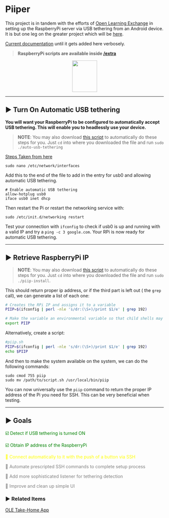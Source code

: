 # Piiper

This project is in tandem with the efforts of [Open Learning Exchange](https://ole.org) in setting up the RaspberryPi server via USB tethering from an Android device. It is but one leg on the greater project which will be [here](https://github.com/kylemathias/Mobile-Team-Projects).

[Current documentation](https://github.com/open-learning-exchange/take-home/issues/66) until it gets added here verbosely.

>**RaspberryPi scripts are available inside [/extra](https://github.com/zeivhann/piiper/tree/master/extra)**

<p align="center">
     <img src="https://raw.githubusercontent.com/zeivhann/piiper/master/app/src/main/res/drawable/piiper_icon.png" height="100" width="79" />
</p>

___
## :arrow_forward: Turn On Automatic USB tethering

**You will want your RaspberryPi to be configured to automatically accept USB tethering. This will enable you to headlessly use your device.**

>**NOTE**: You may also download [this script](https://sourceforge.net/projects/automate-usb-tethering-rpi/files/auto-usb-tethering/download) to automatically do these steps for you. Just ```cd``` into where you downloaded the file and run ```sudo ./auto-usb-tethering```

[Steps Taken from here](https://www.raspberrypi.org/forums/viewtopic.php?t=90728)

```
sudo nano /etc/network/interfaces
```
Add this to the end of the file to add in the entry for usb0 and allowing automatic USB tethering.

```
# Enable automatic USB tethering
allow-hotplug usb0
iface usb0 inet dhcp
```
Then restart the Pi or restart the networking service with:
```
sudo /etc/init.d/networking restart
```
Test your connection with ```ifconfig``` to check if usb0 is up and running with a valid IP and try a ```ping -c 3 google.com```.
Your RPi is now ready for automatic USB tethering.
___

## :arrow_forward: Retrieve RaspberryPi IP

>**NOTE**: You may also download [this script](https://sourceforge.net/projects/automate-usb-tethering-rpi/files/piip-install/download) to automatically do these steps for you. Just ```cd``` into where you downloaded the file and run ```sudo ./piip-install```.

This should return proper ip address, or if the third part is left out ( the `grep` call), we can generate a list of each one:

```bash
# Creates the RPi IP and assigns it to a variable
PIIP=$(ifconfig | perl -nle 's/dr:(\S+)/print $1/e' | grep 192)

# Make the variable an environmental variable so that child shells may use it
export PIIP
```


Alternatively, create a script:

```bash
#piip.sh
PIIP=$(ifconfig | perl -nle 's/dr:(\S+)/print $1/e' | grep 192)
echo $PIIP
```

And then to make the system available on the system, we can do the following commands:
```
sudo cmod 755 piip
sudo mv /path/to/script.sh /usr/local/bin/piip
```

You can now universally use the ```piip``` command to return the proper IP address of the Pi you need for SSH. This can be very beneficial when testing.
___

## :arrow_forward: Goals
<span style="color: green">:ballot_box_with_check: Detect if USB tethering is turned ON</span>

<span style="color: green">:ballot_box_with_check: Obtain IP address of the RaspberryPi</span>

<span style="color: yellow">:white_square_button: Connect automatically to it with the push of a button via SSH</span>

<span style="color: gray">:white_square_button: Automate prescripted SSH commands to complete setup process</span>

<span style="color: gray">:white_square_button: Add more sophisticated listener for tethering detection</span>

<span style="color: gray">:white_square_button: Improve and clean up simple UI</span>


### :arrow_forward: Related Items
[OLE Take-Home App](https://github.com/open-learning-exchange/take-home)
